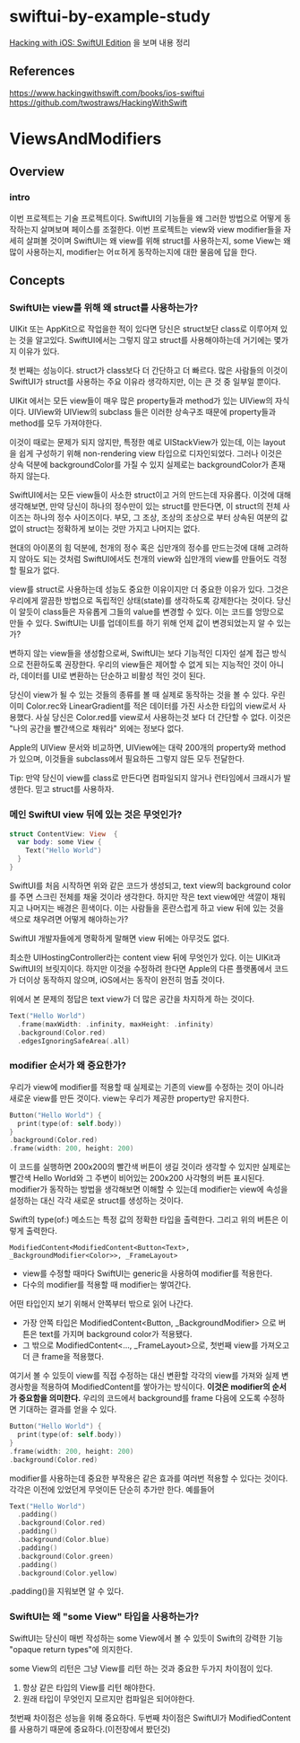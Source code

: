 # swiftui-by-example-study

[Hacking with iOS: SwiftUI Edition](https://www.hackingwithswift.com/books/ios-swiftui) 을 보며 내용 정리


## References
https://www.hackingwithswift.com/books/ios-swiftui  
https://github.com/twostraws/HackingWithSwift


# ViewsAndModifiers


## Overview


### intro
이번 프로젝트는 기술 프로젝트이다. SwiftUI의 기능들을 왜 그러한 방법으로 어떻게 동작하는지 살며보며 페이스를 조절한다. 이번 프로젝트는 view와 view modifier들을 자세히 살펴볼 것이며 SwiftUI는 왜 view를 위해 struct를 사용하는지, some View는 왜 많이 사용하는지, modifier는 어ㄸ허게 동작하는지에 대한 물음에 답을 한다.


## Concepts


### SwiftUI는 view를 위해 왜 struct를 사용하는가?
UIKit 또는 AppKit으로 작업을한 적이 있다면 당신은 struct보단 class로 이루어져 있는 것을 알고있다. SwiftUI에서는 그렇지 않고 struct를 사용해야하는데 거기에는 몇가지 이유가 있다.

첫 번째는 성능이다. struct가 class보다 더 간단하고 더 빠르다. 많은 사람들의 이것이 SwiftUI가 struct를 사용하는 주요 이유라 생각하지만, 이는 큰 것 중 일부일 뿐이다.

UIKit 에서는 모든 view들이 매우 많은 property들과 method가 있는 UIView의 자식이다. UIView와 UIView의 subclass 들은 이러한 상속구조 때문에 property들과 method를 모두 가져야한다.

이것이 때로는 문제가 되지 않지만, 특정한 예로 UIStackView가 있는데, 이는 layout을 쉽게 구성하기 위해 non-rendering view 타입으로 디자인되었다. 그러나 이것은 상속 덕분에 backgroundColor를 가질 수 있지 실제로는 backgroundColor가 존재하지 않는다.

SwiftUI에서는 모든 view들이 사소한 struct이고 거의 만드는데 자유롭다. 이것에 대해 생각해보면, 만약 당신이 하나의 정수만이 있는 struct를 만든다면, 이 struct의 전체 사이즈는 하나의 정수 사이즈이다. 부모, 그 조상, 조상의 조상으로 부터 상속된 여분의 값 없이 struct는 정확하게 보이는 것만 가지고 나머지는 없다.

현대의 아이폰의 힘 덕분에, 천개의 정수 혹은 십만개의 정수를 만드는것에 대해 고려하지 않아도 되는 것처럼 SwiftUI에서도 천개의 view와 십만개의 view를 만들어도 걱정할 필요가 없다.

view를 struct로 사용하는데 성능도 중요한 이유이지만 더 중요한 이유가 있다. 그것은 우리에게 깔끔한 방법으로 독립적인 상태(state)를 생각하도록 강제한다는 것이다. 당신이 알듯이 class들은 자유롭게 그들의 value를 변경할 수 있다. 이는 코드를 엉망으로 만들 수 있다. SwiftUI는 UI를 업데이트를 하기 위해 언제 값이 변경되었는지 알 수 있는가?

변하지 않는 view들을 생성함으로써, SwiftUI는 보다 기능적인 디자인 설계 접근 방식으로 전환하도록 권장한다. 우리의 view들은 제어할 수 없게 되는 지능적인 것이 아니라, 데이터를 UI로 변환하는 단순하고 비활성 적인 것이 된다.

당신이 view가 될 수 있는 것들의 종류를 볼 때 실제로 동작하는 것을 볼 수 있다. 우린 이미 Color.rec와 LinearGradient를 적은 데이터를 가진 사소한 타입의 view로서 사용했다. 사실 당신은 Color.red를 view로서 사용하는것 보다 더 간단할 수 없다. 이것은 "나의 공간을 빨간색으로 채워라" 외에는 정보다 없다.

Apple의 UIView 문서와 비교하면, UIView에는 대략 200개의 property와 method가 있으며, 이것들을 subclass에서 필요하든 그렇지 않든 모두 전달한다.

Tip: 만약 당신이 view를 class로 만든다면 컴파일되지 않거나 런타임에서 크래시가 발생한다. 믿고 struct를 사용하자.


### 메인 SwiftUI view 뒤에 있는 것은 무엇인가?
```swift
struct ContentView: View  {
  var body: some View {
    Text("Hello World")
  }
}
```
SwiftUI를 처음 시작하면 위와 같은 코드가 생성되고, text view의 background color를 주면 스크린 전체를 채울 것이라 생각한다. 하지만 작은 text view에만 색깔이 채워지고 나머지는 배경은 흰색이다. 이는 사람들을 혼란스럽게 하고 view 뒤에 있는 것을 색으로 채우려면 어떻게 해야하는가?

SwiftUI 개발자들에게 명확하게 말해면 view 뒤에는 아무것도 없다. 

최소한 UIHostingController라는 content view 뒤에 무엇인가 있다. 이는 UIKit과 SwiftUI의 브릿지이다. 하지만 이것을 수정하려 한다면 Apple의 다른 플랫폼에서 코드가 더이상 동작하지 않으며, iOS에서는 동작이 완전히 멈출 것이다.

위에서 본 문제의 정답은 text view가 더 많은 공간을 차지하게 하는 것이다.
```swift
Text("Hello World")
  .frame(maxWidth: .infinity, maxHeight: .infinity)
  .background(Color.red)
  .edgesIgnoringSafeArea(.all)
```


### modifier 순서가 왜 중요한가?
우리가 view에 modifier를 적용할 때 실제로는 기존의 view를 수정하는 것이 아니라 새로운 view를 만든 것이다. view는 우리가 제공한 property만 유지한다.

```swift
Button("Hello World") {
  print(type(of: self.body))
}
.background(Color.red)
.frame(width: 200, height: 200)
```
이 코드를 실행하면 200x200의 빨간색 버튼이 생길 것이라 생각할 수 있지만 실제로는 빨간색 Hello World와 그 주변이 비어있는 200x200 사각형의 버튼 표시된다. modifier가 동작하는 방법을 생각해보면 이해할 수 있는데 modifier는 view에 속성을 설정하는 대신 각각 새로운 struct를 생성하는 것이다.

Swift의 type(of:) 메소드는 특정 값의 정확한 타입을 출력한다. 그리고 위의 버튼은 이렇게 출력한다.
```
ModifiedContent<ModifiedContent<Button<Text>, _BackgroundModifier<Color>>, _FrameLayout>
```
- view를 수정할 때마다 SwiftUI는 generic을 사용하여 modifier를 적용한다.
- 다수의 modifier를 적용할 때 modifier는 쌓여간다.

어떤 타입인지 보기 위해서 안쪽부터 밖으로 읽어 나간다.
- 가장 안쪽 타입은 ModifiedContent<Button<Text>, _BackgroundModifier<Color>> 으로 버튼은 text를 가지며 background color가 적용됐다.
- 그 밖으로 ModifiedContent<..., _FrameLayout>으로, 첫번째 view를 가져오고 더 큰 frame을 적용했다.

여기서 볼 수 있듯이 view를 직접 수정하는 대신 변환할 각각의 view를 가져와 실제 변경사항을 적용하여 ModifiedContent를 쌓아가는 방식이다. **이것은 modifier의 순서가 중요함을 의미한다.** 우리의 코드에서 background를 frame 다음에 오도록 수정하면 기대하는 결과를 얻을 수 있다.
```swift
Button("Hello World") {
  print(type(of: self.body))
}
.frame(width: 200, height: 200)
.background(Color.red)
```
modifier를 사용하는데 중요한 부작용은 같은 효과를 여러번 적용할 수 있다는 것이다. 각각은 이전에 있었던게 무엇이든 단순히 추가만 한다. 예를들어
```swift
Text("Hello World")
  .padding()
  .background(Color.red)
  .padding()
  .background(Color.blue)
  .padding()
  .background(Color.green)
  .padding()
  .background(Color.yellow)
```
.padding()을 지워보면 알 수 있다.


### SwiftUI는 왜 "some View" 타입을 사용하는가?
SwiftUI는 당신이 매번 작성하는 some View에서 볼 수 있듯이 Swift의 강력한 기능 "opaque return types"에 의지한다. 

some View의 리턴은 그냥 View를 리턴 하는 것과 중요한 두가지 차이점이 있다.
1. 항상 같은 타입의 View를 리턴 해야한다.
2. 원래 타입이 무엇인지 모르지만 컴파일은 되어야한다.

첫번째 차이점은 성능을 위해 중요하다. 두번째 차이점은 SwiftUI가 ModifiedContent를 사용하기 때문에 중요하다.(이전장에서 봤던것)


